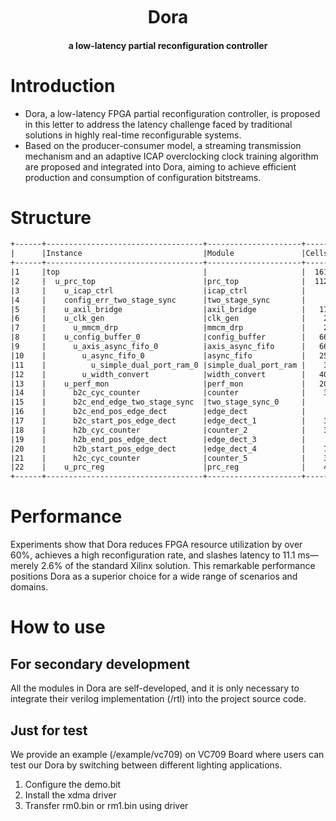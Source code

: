 <h1 align="center" style="margin: 10px 0 10px; font-weight: bold;">Dora</h1>
<h4 align="center">a low-latency partial reconfiguration controller</h4>

# Introduction
- Dora, a low-latency FPGA partial reconfiguration controller, is proposed in this letter to address the latency challenge faced by traditional solutions in highly real-time reconfigurable systems.
- Based on the producer-consumer model, a streaming transmission mechanism and an adaptive ICAP overclocking clock training algorithm are proposed and integrated into Dora, aiming to achieve efficient production and consumption of configuration bitstreams.

# Structure
```txt
+------+-----------------------------------+---------------------+------+
|      |Instance                           |Module               |Cells |
+------+-----------------------------------+---------------------+------+
|1     |top                                |                     |  1616|
|2     |  u_prc_top                        |prc_top              |  1122|
|3     |    u_icap_ctrl                    |icap_ctrl            |     6|
|4     |    config_err_two_stage_sync      |two_stage_sync       |     2|
|5     |    u_axil_bridge                  |axil_bridge          |   176|
|6     |    u_clk_gen                      |clk_gen              |    24|
|7     |      u_mmcm_drp                   |mmcm_drp             |    24|
|8     |    u_config_buffer_0              |config_buffer        |   665|
|9     |      u_axis_async_fifo_0          |axis_async_fifo      |   665|
|10    |        u_async_fifo_0             |async_fifo           |   253|
|11    |          u_simple_dual_port_ram_0 |simple_dual_port_ram |    37|
|12    |        u_width_convert            |width_convert        |   407|
|13    |    u_perf_mon                     |perf_mon             |   207|
|14    |      b2c_cyc_counter              |counter              |    31|
|15    |      b2c_end_edge_two_stage_sync  |two_stage_sync_0     |     3|
|16    |      b2c_end_pos_edge_dect        |edge_dect            |     3|
|17    |      b2c_start_pos_edge_dect      |edge_dect_1          |    36|
|18    |      h2b_cyc_counter              |counter_2            |    31|
|19    |      h2b_end_pos_edge_dect        |edge_dect_3          |     2|
|20    |      h2b_start_pos_edge_dect      |edge_dect_4          |    71|
|21    |      h2c_cyc_counter              |counter_5            |    30|
|22    |    u_prc_reg                      |prc_reg              |    42|
+------+-----------------------------------+---------------------+------+

```

# Performance
Experiments show that Dora reduces FPGA resource utilization by over 60%, achieves a high reconfiguration rate, and slashes latency to 11.1 ms—merely 2.6% of the standard Xilinx solution. This remarkable performance positions Dora as a superior choice for a wide range of scenarios and domains.


# How to use

## For secondary development
All the modules in Dora are self-developed, and it is only necessary to integrate their verilog implementation (/rtl) into the project source code.

## Just for test
We provide an example (/example/vc709) on VC709 Board where users can test our Dora by switching between different lighting applications.
1. Configure the demo.bit
2. Install the xdma driver
3. Transfer rm0.bin or rm1.bin using driver
